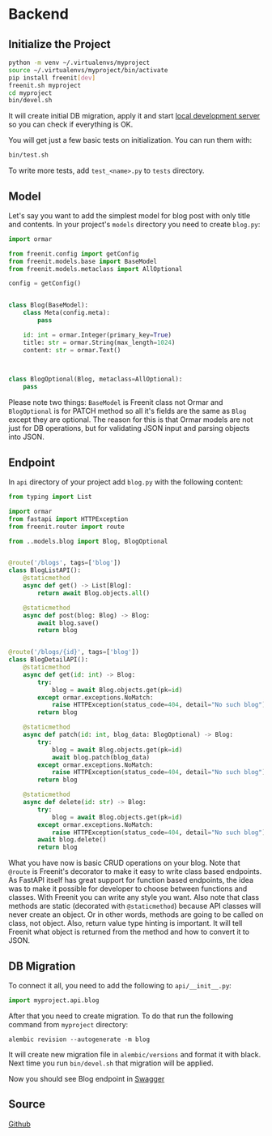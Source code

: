 # Backend

## Initialize the Project
```bash
python -m venv ~/.virtualenvs/myproject
source ~/.virtualenvs/myproject/bin/activate
pip install freenit[dev]
freenit.sh myproject
cd myproject
bin/devel.sh
```
It will create initial DB migration, apply it and start 
[local development server](http://localhost:5000/api/v1) so you can check if 
everything is OK.

You will get just a few basic tests on initialization. You can run them with:
```bash
bin/test.sh
```

To write more tests, add `test_<name>.py` to `tests` directory.


## Model
Let's say you want to add the simplest model for blog post with only title and
contents. In your project's `models` directory you need to create `blog.py`:
```py
import ormar

from freenit.config import getConfig
from freenit.models.base import BaseModel
from freenit.models.metaclass import AllOptional

config = getConfig()


class Blog(BaseModel):
    class Meta(config.meta):
        pass

    id: int = ormar.Integer(primary_key=True)
    title: str = ormar.String(max_length=1024)
    content: str = ormar.Text()
    


class BlogOptional(Blog, metaclass=AllOptional):
    pass
```

Please note two things: `BaseModel` is Freenit class not Ormar and 
`BlogOptional` is for PATCH method so all it's fields are the same as `Blog`
except they are optional. The reason for this is that Ormar models are not just
for DB operations, but for validating JSON input and parsing objects into JSON.


## Endpoint
In `api` directory of your project add `blog.py` with the following content:
```py
from typing import List

import ormar
from fastapi import HTTPException
from freenit.router import route

from ..models.blog import Blog, BlogOptional


@route('/blogs', tags=['blog'])
class BlogListAPI():
    @staticmethod
    async def get() -> List[Blog]:
        return await Blog.objects.all()

    @staticmethod
    async def post(blog: Blog) -> Blog:
        await blog.save()
        return blog


@route('/blogs/{id}', tags=['blog'])
class BlogDetailAPI():
    @staticmethod
    async def get(id: int) -> Blog:
        try:
            blog = await Blog.objects.get(pk=id)
        except ormar.exceptions.NoMatch:
            raise HTTPException(status_code=404, detail="No such blog")
        return blog

    @staticmethod
    async def patch(id: int, blog_data: BlogOptional) -> Blog:
        try:
            blog = await Blog.objects.get(pk=id)
            await blog.patch(blog_data)
        except ormar.exceptions.NoMatch:
            raise HTTPException(status_code=404, detail="No such blog")
        return blog

    @staticmethod
    async def delete(id: str) -> Blog:
        try:
            blog = await Blog.objects.get(pk=id)
        except ormar.exceptions.NoMatch:
            raise HTTPException(status_code=404, detail="No such blog")
        await blog.delete()
        return blog

```
What you have now is basic CRUD operations on your blog. Note that `@route` is
Freenit's decorator to make it easy to write class based endpoints. As FastAPI
itself has great support for function based endpoints, the idea was to make
it possible for developer to choose between functions and classes. With Freenit
you can write any style you want. Also note that class methods are static 
(decorated with `@staticmethod`) because API classes will never create an object. 
Or in other words, methods are going to be called on class, not object.  Also, 
return value type hinting is important. It will tell Freenit what object is 
returned from the method and how to convert it to JSON.


## DB Migration
To connect it all, you need to add the following to `api/__init__.py`:
```py
import myproject.api.blog
```

After that you need to create migration. To do that run the following command
from `myproject` directory:
```
alembic revision --autogenerate -m blog
```
It will create new migration file in `alembic/versions` and format it with 
black. Next time you run `bin/devel.sh` that migration will be applied.

Now you should see Blog endpoint in [Swagger](http://localhost:5000/api/v1)

## Source
[Github](https://github.com/freenit-framework/backend)
